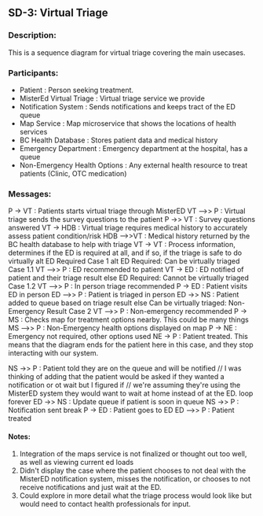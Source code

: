 ## SD-3: Virtual Triage

### Description:
This is a sequence diagram for virtual triage covering the main usecases.

### Participants:
- Patient                      : Person seeking treatment.
- MisterEd Virtual Triage      : Virtual triage service we provide
- Notification System          : Sends notifications and keeps tract of the ED queue
- Map Service                  : Map microservice that shows the locations of health services
- BC Health Database           : Stores patient data and medical history
- Emergency Department         : Emergency department at the hospital, has a queue
- Non-Emergency Health Options : Any external health resource to treat patients (Clinic, OTC medication)

### Messages:
P   ->  VT  : Patients starts virtual triage through MisterED
VT -->> P   : Virtual triage sends the survey questions to the patient
P   ->> VT  : Survey questions answered
VT  ->  HDB : Virtual triage requires medical history to accurately assess patient condition/risk
HDB -->>VT  : Medical history returned by the BC health database to help with triage
VT  ->  VT  : Process information, determines if the ED is required at all, and if so, if the triage is safe to do virtually
alt ED Required Case 1
    alt ED Required: Can be virtually triaged Case 1.1
        VT -->> P  : ED recommended to patient
        VT -> ED   : ED notified of patient and their triage result
    else ED Required: Cannot be virtually triaged Case 1.2
        VT -->> P  : In person triage recommended
        P ->    ED : Patient visits ED in person
        ED -->> P  : Patient is triaged in person
    ED ->> NS  : Patient added to queue based on triage result
else Can be virtually triaged: Non-Emergency Result Case 2
    VT -->> P  : Non-emergency recommended
    P  -> MS   : Checks map for treatment options nearby. This could be many things
    MS -->> P  : Non-Emergency health options displayed on map
    P  -> NE   : Emergency not required, other options used
    NE -> P    : Patient treated. This means that the diagram ends for the patient here in this case, and they stop interacting with our system.
    
NS ->>  P      : Patient told they are on the queue and will be notified
// I was thinking of adding that the patient would be asked if they wanted a notification or ot wait but I figured if 
// we're assuming they're using the MisterED system they would want to wait at home instead of at the ED.
loop forever
    ED ->>  NS     : Update queue
    if patient is soon in queue
        NS ->>  P      : Notification sent
        break
P   ->  ED     : Patient goes to ED
ED -->> P      : Patient treated

#### Notes:
1. Integration of the maps service is not finalized or thought out too well, as well as viewing current ed loads
2. Didn't display the case where the patient chooses to not deal with the MisterED notification system, misses the notification, or chooses to not receive notifications and just wait at the ED.
3. Could explore in more detail what the triage process would look like but would need to contact health professionals for input.
